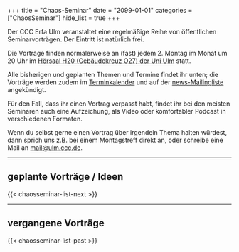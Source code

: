 +++
title = "Chaos-Seminar"
date = "2099-01-01"
categories = ["ChaosSeminar"]
hide_list = true
+++

Der CCC Erfa Ulm veranstaltet eine regelmäßige Reihe von öffentlichen Seminarvorträgen. Der Eintritt ist natürlich frei.

Die Vorträge finden normalerweise an (fast) jedem 2. Montag im Monat um 20 Uhr
im [Hörsaal H20 (Gebäudekreuz O27) der Uni Ulm](/contact#h20) statt.

Alle bisherigen und geplanten Themen und Termine findet ihr unten;
die Vorträge werden zudem im [Terminkalender](/events#Termine) und auf der
[news-Mailingliste](/ccc/#öffentliche-mailingliste) angekündigt.

Für den Fall, dass ihr einen Vortrag verpasst habt, findet ihr bei den
meisten Seminaren auch eine Aufzeichung, als Video oder komfortabler
Podcast in verschiedenen Formaten.

Wenn du selbst gerne einen Vortrag über irgendein Thema halten würdest,
dann sprich uns z.B. bei einem Montagstreff direkt an, oder schreibe
eine Mail an [mail@ulm.ccc.de](mailto:mail@ulm.ccc.de).

----------

## geplante Vorträge / Ideen

{{< chaosseminar-list-next >}}

----------

## vergangene Vorträge

{{< chaosseminar-list-past >}}

